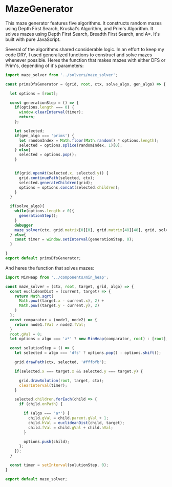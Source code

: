# MazeGenerator

This maze generator features five algorithms. It constructs random mazes using Depth First Search, Kruskal's Algorithm, and Prim's Algorithm. It solves mazes using Depth First Search, Breadth First Search, and A*. It's built with pure JavaScript.

Several of the algorithms shared considerable logic. In an effort to keep my code DRY, I used generalized functions to construct and solve mazes whenever possible. Heres the function that makes mazes with either DFS or Prim's, depending of it's parameters:

```javascript
import maze_solver from '../solvers/maze_solver';

const primsDfsGenerator = (grid, root, ctx, solve_algo, gen_algo) => {

  let options = [root];

  const generationStep = () => {
    if(options.length === 0) {
      window.clearInterval(timer);
      return;
    };

    let selected;
    if(gen_algo === 'prims') {
      let randomIndex = Math.floor(Math.random() * options.length);
      selected = options.splice(randomIndex, 1)[0];
    } else{
      selected = options.pop();
    }


    if(grid.openAt(selected.x, selected.y)) {
      grid.continuePath(selected, ctx);
      selected.generateChildren(grid);
      options = options.concat(selected.children);
    }
  }

  if(solve_algo){
    while(options.length > 0){
      generationStep();
    }
    debugger
    maze_solver(ctx, grid.matrix[0][0], grid.matrix[48][48], grid, solve_algo);
  } else{
    const timer = window.setInterval(generationStep, 0);
  }

}
export default primsDfsGenerator;
```
And heres the function that solves mazes:

``` javascript
import MinHeap from '../components/min_heap';

const maze_solver = (ctx, root, target, grid, algo) => {
  const euclideanDist = (current, target) => {
    return Math.sqrt(
      Math.pow((target.x - current.x), 2) +
      Math.pow((target.y - current.y), 2)
    )
  };
  const comparator = (node1, node2) => {
    return node1.fVal > node2.fVal;
  }
  root.gVal = 0;
  let options = algo === 'a*' ? new MinHeap(comparator, root) : [root];

  const solutionStep = () => {
    let selected = algo === 'dfs' ? options.pop() : options.shift();

    grid.drawPath(ctx, selected, '#fffbfb');

    if(selected.x === target.x && selected.y === target.y) {

      grid.drawSolution(root, target, ctx);
      clearInterval(timer);
    }

    selected.children.forEach(child => {
      if (child.onPath) {

        if (algo === 'a*') {
          child.gVal = child.parent.gVal + 1;
          child.hVal = euclideanDist(child, target);
          child.fVal = child.gVal + child.hVal;
        }

        options.push(child);
      };
    });
  }

  const timer = setInterval(solutionStep, 0);
}

export default maze_solver;

```
